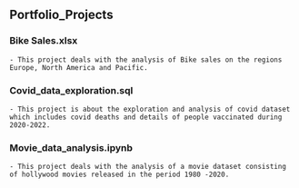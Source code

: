 ## Portfolio_Projects

### Bike Sales.xlsx

    - This project deals with the analysis of Bike sales on the regions Europe, North America and Pacific.
### Covid_data_exploration.sql

    - This project is about the exploration and analysis of covid dataset which includes covid deaths and details of people vaccinated during 2020-2022.
     
### Movie_data_analysis.ipynb

    - This project deals with the analysis of a movie dataset consisting of hollywood movies released in the period 1980 -2020.   

